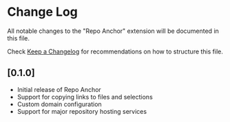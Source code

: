 # Change Log

All notable changes to the "Repo Anchor" extension will be documented in this file.

Check [Keep a Changelog](http://keepachangelog.com/) for recommendations on how to structure this file.

## [0.1.0]

- Initial release of Repo Anchor
- Support for copying links to files and selections
- Custom domain configuration
- Support for major repository hosting services